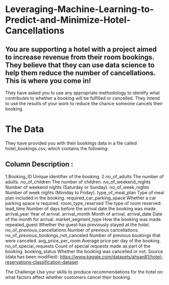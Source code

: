 # Leveraging-Machine-Learning-to-Predict-and-Minimize-Hotel-Cancellations
## You are supporting a hotel with a project aimed to increase revenue from their room bookings. They believe that they can use data science to help them reduce the number of cancellations. This is where you come in!
They have asked you to use any appropriate methodology to identify what contributes to whether a booking will be fulfilled or cancelled. They intend to use the results of your work to reduce the chance someone cancels their booking.

# The Data
They have provided you with their bookings data in a file called hotel_bookings.csv, which contains the following:

## Column	Description :

1.Booking_ID	Unique identifier of the booking.
2.no_of_adults	The number of adults.
no_of_children	The number of children.
no_of_weekend_nights	Number of weekend nights (Saturday or Sunday).
no_of_week_nights	Number of week nights (Monday to Friday).
type_of_meal_plan	Type of meal plan included in the booking.
required_car_parking_space	Whether a car parking space is required.
room_type_reserved	The type of room reserved.
lead_time	Number of days before the arrival date the booking was made.
arrival_year	Year of arrival.
arrival_month	Month of arrival.
arrival_date	Date of the month for arrival.
market_segment_type	How the booking was made.
repeated_guest	Whether the guest has previously stayed at the hotel.
no_of_previous_cancellations	Number of previous cancellations.
no_of_previous_bookings_not_canceled	Number of previous bookings that were canceled.
avg_price_per_room	Average price per day of the booking.
no_of_special_requests	Count of special requests made as part of the booking.
booking_status	Whether the booking was cancelled or not.
Source (data has been modified): https://www.kaggle.com/datasets/ahsan81/hotel-reservations-classification-dataset

The Challenge
Use your skills to produce recommendations for the hotel on what factors affect whether customers cancel their booking.
